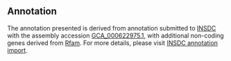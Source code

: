 

Annotation
----------

The annotation presented is derived from annotation submitted to
[INSDC](http://www.insdc.org) with the assembly accession
[GCA\_000622975.1](http://www.ebi.ac.uk/ena/data/view/GCA_000622975.1),
with additional non-coding genes derived from
[Rfam](http://rfam.xfam.org/). For more details, please visit [INSDC
annotation
import](http://ensemblgenomes.org/info/data/insdc_annotation).
